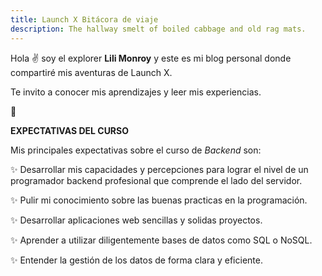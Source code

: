 ```yaml
---
title: Launch X Bitácora de viaje
description: The hallway smelt of boiled cabbage and old rag mats.
---
```


Hola ✌️  soy el explorer **Lili Monroy** y este es mi blog personal donde compartiré mis aventuras de Launch X.

Te invito a conocer mis aprendizajes y leer mis experiencias.

🚀

**EXPECTATIVAS DEL CURSO**

Mis principales expectativas sobre el curso de *Backend* son: 

  ✨ Desarrollar mis capacidades y percepciones para lograr el nivel de un programador backend profesional que comprende el lado del servidor.

  ✨ Pulir mi conocimiento sobre las buenas practicas en la programación.

  ✨ Desarrollar aplicaciones web sencillas y solidas proyectos.

  ✨ Aprender a utilizar diligentemente bases de datos como SQL o NoSQL.

  ✨ Entender la gestión de los datos de forma clara y eficiente.


